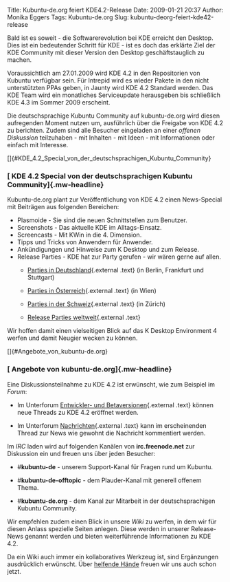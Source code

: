 Title: Kubuntu-de.org feiert KDE4.2-Release
Date: 2009-01-21 20:37
Author: Monika Eggers
Tags: Kubuntu-de.org
Slug: kubuntu-deorg-feiert-kde42-release

Bald ist es soweit - die Softwarerevolution bei KDE erreicht den
Desktop. Dies ist ein bedeutender Schritt für KDE - ist es doch das
erklärte Ziel der KDE Community mit dieser Version den Desktop
geschäftstauglich zu machen.  

Voraussichtlich am 27.01.2009 wird KDE 4.2 in den Repositorien von
Kubuntu verfügbar sein. Für Intrepid wird es wieder Pakete in den nicht
unterstützten PPAs geben, in Jaunty wird KDE 4.2 Standard werden. Das
KDE Team wird ein monatliches Serviceupdate herausgeben bis schließlich
KDE 4.3 im Sommer 2009 erscheint.


Die deutschsprachige Kubuntu Community auf kubuntu-de.org wird diesen
aufregenden Moment nutzen um, ausführlich über die Freigabe von KDE 4.2
zu berichten. Zudem sind alle Besucher eingeladen an einer *offenen
Diskussion* teilzuhaben - mit Inhalten - mit Ideen - mit Informationen
oder einfach mit Interesse.


<!--break--><!--break-->

[]{#KDE_4.2_Special_von_der_deutschsprachigen_Kubuntu_Community}  

### [ KDE 4.2 Special von der deutschsprachigen Kubuntu Community]{.mw-headline}


Kubuntu-de.org plant zur Veröffentlichung von KDE 4.2 einen News-Special
mit Beiträgen aus folgenden Bereichen:


<ul>


<li>
Plasmoide - Sie sind die neuen Schnittstellen zum Benutzer.



</li>


<li>
Screenshots - Das aktuelle KDE im Alltags-Einsatz.



</li>


<li>
Screencasts - Mit KWin in die 4. Dimension.



</li>


<li>
Tipps und Tricks von Anwendern für Anwender.



</li>


<li>
Ankündigungen und Hinweise zum K Desktop und zum Release.



</li>


<li>
Release Parties - KDE hat zur Party gerufen - wir wären gerne auf allen.

</li>

-   [Parties in
    Deutschland](http://techbase.kde.org/Events/KDE42ReleaseParties#Germany "http://techbase.kde.org/Events/KDE42ReleaseParties#Germany"){.external
    .text} (in Berlin, Frankfurt und Stuttgart)
    
    
-   [Parties in
    Österreich](http://techbase.kde.org/Events/KDE42ReleaseParties#Austria "http://techbase.kde.org/Events/KDE42ReleaseParties#Austria"){.external
    .text} (in Wien)
    
    
-   [Parties in der
    Schweiz](http://techbase.kde.org/Events/KDE42ReleaseParties#Switzerland "http://techbase.kde.org/Events/KDE42ReleaseParties#Switzerland"){.external
    .text} (in Zürich)
    
    
-   [Release Parties
    weltweit](http://techbase.kde.org/Events/KDE42ReleaseParties "http://techbase.kde.org/Events/KDE42ReleaseParties"){.external
    .text}
    
    



</ul>

Wir hoffen damit einen vielseitigen Blick auf das K Desktop Environment
4 werfen und damit Neugier wecken zu können.


[]{#Angebote_von_kubuntu-de.org}  

### [ Angebote von kubuntu-de.org]{.mw-headline}


Eine Diskussionsteilnahme zu KDE 4.2 ist erwünscht, wie zum Beispiel im
*Forum*:


-   Im Unterforum [Entwickler- und
    Betaversionen](http://forum.kubuntu-de.org/index.php?board=22.0 "http://forum.kubuntu-de.org/index.php?board=22.0"){.external
    .text} können neue Threads zu KDE 4.2 eröffnet werden.
    
    
-   Im Unterforum
    [Nachrichten](http://forum.kubuntu-de.org/index.php?board=1.0 "http://forum.kubuntu-de.org/index.php?board=1.0"){.external
    .text} kann im erscheinenden Thread zur News wie gewohnt die
    Nachricht kommentiert werden.
    
    


Im *IRC* laden wird auf folgenden Kanälen von **irc.freenode.net** zur
Diskussion ein und freuen uns über jeden Besucher:


-   \#**kubuntu-de** - unserem Support-Kanal für Fragen rund um Kubuntu.
    
    
-   \#**kubuntu-de-offtopic** - dem Plauder-Kanal mit generell offenem
    Thema.
    
    
-   \#**kubuntu-de.org** - dem Kanal zur Mitarbeit in der
    deutschsprachigen Kubuntu Community.
    
    


Wir empfehlen zudem einen Blick in unsere *Wiki* zu werfen, in dem wir
für diesen Anlass spezielle Seiten anlegen. Diese werden in unserer
Release-News genannt werden und bieten weiterführende Informationen zu
KDE 4.2.  

Da ein Wiki auch immer ein kollaboratives Werkzeug ist, sind Ergänzungen
ausdrücklich erwünscht. Über [helfende
Hände](http://wiki.kubuntu-de.org/Team:Redaktion "http://wiki.kubuntu-de.org/Team:Redaktion") freuen wir uns auch schon jetzt.



